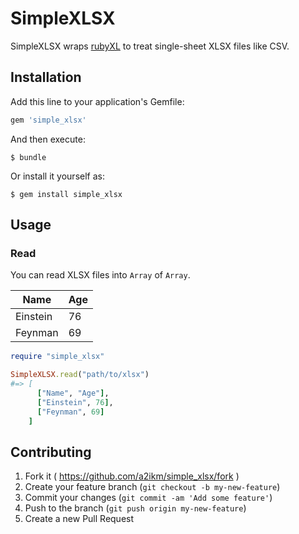 # SimpleXLSX

SimpleXLSX wraps [rubyXL](http://rubygems.org/gems/rubyXL) to treat single-sheet XLSX files like CSV.

## Installation

Add this line to your application's Gemfile:

```ruby
gem 'simple_xlsx'
```

And then execute:

    $ bundle

Or install it yourself as:

    $ gem install simple_xlsx

## Usage

### Read

You can read XLSX files into `Array` of `Array`.

| Name     | Age |
|----------|-----|
| Einstein |  76 |
| Feynman  |  69 |

```ruby
require "simple_xlsx"

SimpleXLSX.read("path/to/xlsx")
#=> [
      ["Name", "Age"],
      ["Einstein", 76],
      ["Feynman", 69]
    ]
```

## Contributing

1. Fork it ( https://github.com/a2ikm/simple_xlsx/fork )
2. Create your feature branch (`git checkout -b my-new-feature`)
3. Commit your changes (`git commit -am 'Add some feature'`)
4. Push to the branch (`git push origin my-new-feature`)
5. Create a new Pull Request
